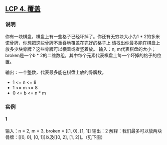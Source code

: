 ## [LCP 4. 覆盖](https://leetcode-cn.com/problems/broken-board-dominoes/)

### 说明
你有一块棋盘，棋盘上有一些格子已经坏掉了。你还有无穷块大小为1 * 2的多米诺骨牌，你想把这些骨牌不重叠地覆盖在完好的格子上
请找出你最多能在棋盘上放多少块骨牌？这些骨牌可以横着或者竖着放。
输入：n, m代表棋盘的大小；broken是一个b * 2的二维数组，其中每个元素代表棋盘上每一个坏掉的格子的位置。

输出：一个整数，代表最多能在棋盘上放的骨牌数。

* 1 <= n <= 8
* 1 <= m <= 8
* 0 <= b <= n * m

### 实例
#### 1
输入：n = 2, m = 3, broken = [[1, 0], [1, 1]]
输出：2
解释：我们最多可以放两块骨牌：[[0, 0], [0, 1]]以及[[0, 2], [1, 2]]。（见下图）